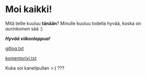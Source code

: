 # Moi kaikki!

Mitä teille kuuluu **tänään**? Minulle kuuluu todella hyvää, koska on *aurinkoinen* sää :)

***Hyvää viikonloppua!***


[gitlog.txt](https://github.com/tuovinenemma/ot-harjoitustyo1/blob/main/laskarit/viikko1/gitlog.txt)

[komentorivi.txt](https://github.com/tuovinenemma/ot-harjoitustyo1/blob/main/laskarit/viikko1/komentorivi.txt)



Kuka soi kanelipullan >:( ???
